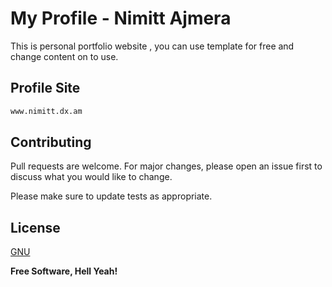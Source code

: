 # My Profile - Nimitt Ajmera

This is personal portfolio website , you can use template for free and change content on to use.
## Profile Site


```bash
www.nimitt.dx.am
```


## Contributing
Pull requests are welcome. For major changes, please open an issue first to discuss what you would like to change.

Please make sure to update tests as appropriate.

## License
[GNU](https://choosealicense.com/licenses/mit/)

**Free Software, Hell Yeah!**
